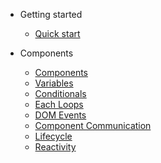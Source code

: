 - Getting started

  - [Quick start](quickstart.md)

- Components

  - [Components](component.md)
  - [Variables](variables.md)
  - [Conditionals](conditionals.md)
  - [Each Loops](loops.md)
  - [DOM Events](dom-events.md)
  - [Component Communication](communication.md)   
  - [Lifecycle](lifecycvle.md)  
  - [Reactivity](reactivity.md)